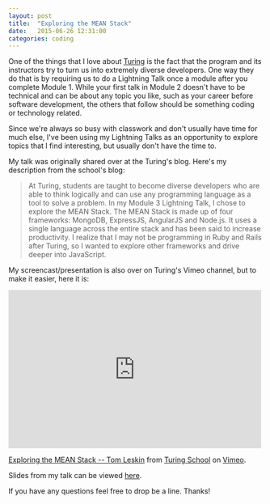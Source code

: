 ```yaml
---
layout: post
title:  "Exploring the MEAN Stack"
date:   2015-06-26 12:31:00
categories: coding
---
```


One of the things that I love about [Turing](http://www.turing.io/) is the fact that the program and its instructors try to turn us into extremely diverse developers. One way they do that is by requiring us to do a Lightning Talk once a module after you complete Module 1. While your first talk in Module 2 doesn't have to be technical and can be about any topic you like, such as your career before software development, the others that follow should be something coding or technology related.

Since we're always so busy with classwork and don't usually have time for much else, I've been using my Lightning Talks as an opportunity to explore topics that I find interesting, but usually don't have the time to.

My talk was originally shared over at the Turing's blog. Here's my description from the school's blog:  

<blockquote> At Turing, students are taught to become diverse developers who are able to think logically and can use any programming language as a tool to solve a problem. In my Module 3 Lightning Talk, I chose to explore the MEAN Stack. The MEAN Stack is made up of four frameworks: MongoDB, ExpressJS, AngularJS and Node.js. It uses a single language across the entire stack and has been said to increase productivity. I realize that I may not be programming in Ruby and Rails after Turing, so I wanted to explore other frameworks and drive deeper into JavaScript.
</blockquote>

My screencast/presentation is also over on Turing's Vimeo channel, but to make it easier, here it is:

<iframe src="https://player.vimeo.com/video/131476026" width="500" height="313" frameborder="0" webkitallowfullscreen mozallowfullscreen allowfullscreen></iframe> <p><a href="https://vimeo.com/131476026">Exploring the MEAN Stack -- Tom Leskin</a> from <a href="https://vimeo.com/turing">Turing School</a> on <a href="https://vimeo.com">Vimeo</a>.</p>

Slides from my talk can be viewed [here](http://tleskin.github.io/exploring-mean-stack/).

If you have any questions feel free to drop be a line. Thanks!
